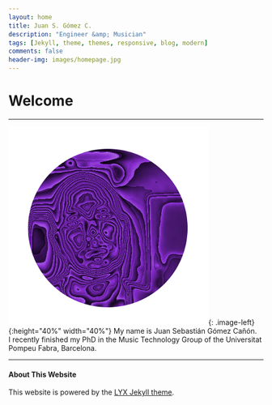 ```yaml
---
layout: home
title: Juan S. Gómez C.
description: "Engineer &amp; Musician"
tags: [Jekyll, theme, themes, responsive, blog, modern]
comments: false
header-img: images/homepage.jpg
---
```


# Welcome
---

![profile](images/profile.png){: .image-left}{:height="40%" width="40%"} My name is Juan Sebastián Gómez Cañón. <br/>
I recently finished my PhD in the Music Technology Group of the Universitat Pompeu Fabra, Barcelona. <br />

---
#### About This Website

This website is powered by the [LYX Jekyll theme](https://github.com/liuyxpp/liuyxpp.github.io).
